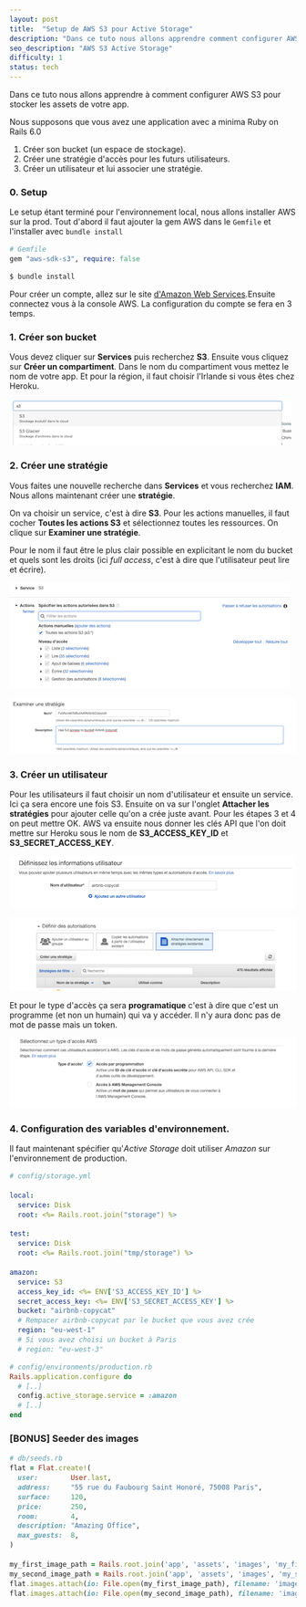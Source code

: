 ```yaml
---
layout: post
title:  "Setup de AWS S3 pour Active Storage"
description: "Dans ce tuto nous allons apprendre comment configurer AWS S3 pour stocker les assets de votre app."
seo_description: "AWS S3 Active Storage"
difficulty: 1
status: tech
---
```


Dans ce tuto nous allons apprendre à comment configurer AWS S3 pour stocker les assets de votre app.

Nous supposons que vous avez une application avec a minima Ruby on Rails 6.0

1. Créer son bucket (un espace de stockage).
2. Créer une stratégie d'accès pour les futurs utilisateurs.
3. Créer un utilisateur et lui associer une stratégie.

### 0. Setup

Le setup étant terminé pour l'environnement local, nous allons installer AWS sur la prod. Tout d'abord il faut ajouter la gem AWS dans le `Gemfile` et l'installer avec `bundle install`

```ruby
# Gemfile
gem "aws-sdk-s3", require: false
```

```sh
$ bundle install
```

Pour créer un compte, allez sur le site <a href="https://aws.amazon.com/" class="underlined" target="_blank">d'Amazon Web Services</a>.Ensuite connectez vous à la console AWS. La configuration du compte se fera en 3 temps.


### 1. Créer son bucket

Vous devez cliquer sur **Services** puis recherchez **S3**. Ensuite vous cliquez sur **Créer un compartiment**. Dans le nom du compartiment vous mettez le nom de votre app. Et pour la région, il faut choisir l'Irlande si vous êtes chez Heroku.

<img src="/images/posts/active-storage/02.png"
     class="image"
     alt="AWS S3">

### 2. Créer une stratégie

Vous faites une nouvelle recherche dans **Services** et vous recherchez **IAM**. Nous allons maintenant créer une **stratégie**.

On va choisir un service, c'est à dire **S3**. Pour les actions manuelles, il faut cocher **Toutes les actions S3** et sélectionnez toutes les ressources. On clique sur **Examiner une stratégie**.

Pour le nom il faut être le plus clair possible en explicitant le nom du bucket et quels sont les droits (ici *full access*, c'est à dire que l'utilisateur peut lire et écrire).

<img src="/images/posts/active-storage/10.png"
     class="image"
     alt="Stratégie S3">

<img src="/images/posts/active-storage/12.png"
     class="image"
     alt="Examiner une Stratégie">

### 3. Créer un utilisateur

Pour les utilisateurs il faut choisir un nom d'utilisateur et ensuite un service. Ici ça sera encore une fois S3. Ensuite on va sur l'onglet **Attacher les stratégies** pour ajouter celle qu'on a crée juste avant. Pour les étapes 3 et 4 on peut mettre OK. AWS va ensuite nous donner les clés API que l'on doit mettre sur Heroku sous le nom de **S3_ACCESS_KEY_ID** et **S3_SECRET_ACCESS_KEY**.

<img src="/images/posts/active-storage/14.png"
     class="image"
     alt="Définissez les informations utilisateurs">

<img src="/images/posts/active-storage/15.png"
     class="image"
     alt="Définir des autorisations">

Et pour le type d'accès ça sera **programatique** c'est à dire que c'est un programme (et non un humain) qui va y accéder. Il n'y aura donc pas de mot de passe mais un token.

<img src="/images/posts/active-storage/13.png"
     class="image"
     alt="sélectionnez un type d'accès">

### 4. Configuration des variables d'environnement.

Il faut maintenant spécifier qu'*Active Storage* doit utiliser *Amazon* sur l'environnement de production.

```yaml
# config/storage.yml

local:
  service: Disk
  root: <%= Rails.root.join("storage") %>

test:
  service: Disk
  root: <%= Rails.root.join("tmp/storage") %>

amazon:
  service: S3
  access_key_id: <%= ENV['S3_ACCESS_KEY_ID'] %>
  secret_access_key: <%= ENV['S3_SECRET_ACCESS_KEY'] %>
  bucket: "airbnb-copycat"
  # Rempacer airbnb-copycat par le bucket que vous avez crée
  region: "eu-west-1"
  # Si vous avez choisi un bucket à Paris
  # region: "eu-west-3"
```

```ruby
# config/environments/production.rb
Rails.application.configure do
  # [..]
  config.active_storage.service = :amazon
  # [..]
end
```

### [BONUS] Seeder des images

```ruby
# db/seeds.rb
flat = Flat.create!(
  user:        User.last,
  address:     "55 rue du Faubourg Saint Honoré, 75008 Paris",
  surface:     120,
  price:       250,
  room:        4,
  description: "Amazing Office",
  max_guests:  8,
)

my_first_image_path = Rails.root.join('app', 'assets', 'images', 'my_first_image.png')
my_second_image_path = Rails.root.join('app', 'assets', 'images', 'my_second_image.png')
flat.images.attach(io: File.open(my_first_image_path), filename: 'image_name.png', content_type: 'image/png')
flat.images.attach(io: File.open(my_second_image_path), filename: 'image_name.png', content_type: 'image/png')
```
